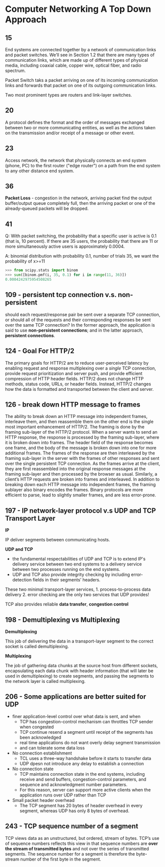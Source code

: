 # Computer Networking A Top Down Approach

## 15

End systems are connected together by a network of communication links and
packet switches. We’ll see in Section 1.2 that there are many types of
communication links, which are made up of different types of physical
media, including coaxial cable, copper wire, optical fiber, and radio
spectrum.

Packet Switch taks a packet arriving on one of its incoming communication links and forwards that packet on one of its outgoing communication links.

Two most prominent types are routers and link-layer switches.

## 20

A protocol defines the format and the order of messages exchanged between two or more communicating entities, as well as the actions taken on the transmission and/or receipt of a message or other event.

## 23

Access network, the network that physically connects an end system (phone, PC) to the first router ("edge router") on a path from the end system to any other distance end system.

## 36

**Packet Loss** - congestion in the network, arriving packet find the output buffer/output queue completely full, then the arriving packet or one of the already-queued packets will be dropped.

## 41

Q: With packet switching, the probability that a specific user is active is 0.1
(that is, 10 percent). If there are 35 users, the probability that there are
11 or more simultaneously active users is approximately 0.0004.

A: binomial distribution with probability 0.1, number of trials 35, we want the probability of x>=11

```python
>>> from scipy.stats import binom
>>> sum([binom.pmf(i, 35, 0.1) for i in range(11, 36)])
0.0004242975954508265
```

## 109 - persistent tcp connection v.s. non-persistent

should each request/response pair be sent over a separate TCP connection, or should all of the requests and their corresponding responses be sent over the same TCP connection? In the former approach, the application is said to use **non-persistent connections**; and in the latter approach, **persistent connections**.

## 124 - Goal For HTTP/2

The primary goals for HTTP/2 are to reduce user-perceived latency by enabling request and response multiplexing over a *single* TCP connection, provide request prioritization and server push, and provide efficient compression of HTTP header fields. HTTP/2 does not change HTTP methods, status code, URLs, or header fields. Instead, HTTP/2 changes how the data is formatted and transported between the client and server.

## 126 - break down HTTP message to frames

The ability to break down an HTTP message into independent frames, interleave them, and then reassemble them on the other end is the single most important enhancement of HTTP/2. The framing is done by the framing sub-layer of the HTTP/2 protocol. When a server wants to send an HTTP response, the response is processed by the framing sub-layer, where it is broken down into frames. The header field of the response becomes one frame, and the body of the message is broken down into one for more additional frames. The frames of the response are then interleaved by the framing sub-layer in the server with the frames of other responses and sent over the single persistent TCP connection. As the frames arrive at the client, they are first reassembled into the original response messages at the framing sub-layer and then processed by the browser as usual. Similarly, a client’s HTTP requests are broken into frames and interleaved.  In addition to breaking down each HTTP message into independent frames, the framing sublayer also binary encodes the frames. Binary protocols are more efficient to parse, lead to slightly smaller frames, and are less error-prone.

## 197 - IP network-layer protocol v.s UDP and TCP Transport Layer

**IP**

IP deliver segments between communicating hosts.

**UDP and TCP**

- the fundamental respectabilities of UDP and TCP is to extend IP's delivery service between two end systems to a delivery service between two processes running on the end systems.
- UDP and TCP also provide integrity checking by including error-detection fields in their segments’ headers.

These two minimal transport-layer services,
1\. process-to-process data delivery
2\. error checking
are the only two services that UDP provides!

TCP also provides reliable **data transfer**, **congestion control**

## 198 - Demultiplexing vs Multiplexing

**Demultiplexing**

This job of delivering the data in a transport-layer segment to the correct
socket is called demultiplexing.

**Multiplexing**

The job of gathering data chunks at the source host from different sockets,
encapsulating each data chunk with header information (that will later be used
in demultiplexing) to create segments, and passing the segments to the network
layer is called multiplexing.

## 206 - Some applications are better suited for UDP

- finer application-level control over what data is sent, and when
  - TCP has congestion-control mechanism can throttles TCP sender when congested
  - TCP continue resend a segment until receipt of the segments has been acknowledged
  - real time applications do not want overly delay segment transmission
  - and can tolerate some data loss
- No connection establishment
  - TCL uses a three-way handshake before it starts to transfer data
  - UDP dpesn not introduce any delay to establish a connection
- No connection state
  - TCP maintains connection state in the end systems, including receive and send buffers, congestion-control parameters, and sequence and acknowledgment number parameters.
  - For this reason, server can support more active clients when the application runs over UDP rather than TCP
- Small packet header overhead
  - The TCP segment has 20 bytes of header overhead in every segment, whereas UDP has only 8 bytes of overhead.

## 243 - TCP sequence number of a segment

TCP views data as an unstructured, but ordered, stream of bytes. TCP’s use of sequence numbers reflects this view in that sequence numbers are **over the stream of transmitted bytes** and not over the series of transmitted segments.  The sequence number for a segment is therefore the byte-stream number of the first byte in the segment.
